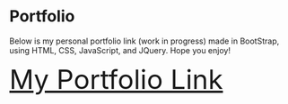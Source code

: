 # Portfolio
Below is my personal portfolio link (work in progress) made in BootStrap, using HTML, CSS, JavaScript, and JQuery. Hope you enjoy!

 <font size=10>[My Portfolio Link](https://jtehranchi123.github.io/MyPortfolio/)</font>
